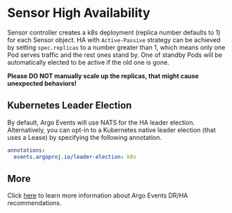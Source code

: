 # Sensor High Availability

Sensor controller creates a k8s deployment (replica number defaults to 1) for
each Sensor object. HA with `Active-Passive` strategy can be achieved by setting
`spec.replicas` to a number greater than 1, which means only one Pod serves
traffic and the rest ones stand by. One of standby Pods will be automatically
elected to be active if the old one is gone.

**Please DO NOT manually scale up the replicas, that might cause unexpected
behaviors!**

## Kubernetes Leader Election

By default, Argo Events will use NATS for the HA leader election. Alternatively,
you can opt-in to a Kubernetes native leader election (that uses a Lease) by
specifying the following annotation.
```yaml
annotations:
  events.argoproj.io/leader-election: k8s
```

## More

Click [here](../dr_ha_recommendations.md) to learn more information about Argo
Events DR/HA recommendations.
